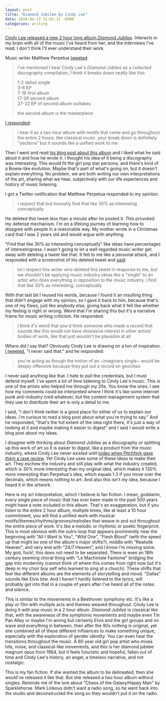 ```yaml
---
layout: post
title: "Diamond Jubilee by Cindy Lee"
date: 2024-04-12 12:01:11 -0500
categories: writing
---
```


[Cindy Lee released a new 2 hour long album *Diamond Jubilee*](https://www.youtube.com/watch?v=_LJi5na897Y). Interacts in my brain with all of the music I've heard from her, and the interviews I've read. I don't think I'll ever understand their work.

Music writer Matthew Perpetua [tweeted](https://twitter.com/perpetua/status/1778768336618148190):

> I've mentioned I hear Cindy Lee's *Diamond Jubilee* as a collected discography compilation, I think it breaks down neatly like this: 
> 
> 1-2 debut single  
> 3-6 EP  
> 7-16 first album  
> 17-26 second album  
> 27-32 EP of second album outtakes  
> 
> the second album is the masterpiece

[I responded](https://twitter.com/greenie_bean/status/1778786401472938474):

> i hear it as a two hour album with motifs that come and go throughout the entire 2 hours, like classical music. your break down is definitely "sections" but it sounds like a unified work to me

Then I went and read [his blog post about this album](http://www.fluxblog.org/2024/04/someone-to-believe-in/) and I liked what he said about it and how he wrote it. I thought his idea of it being a discography was interesting. This would fit the girl pop star persona, and there's kind of a Bowie-like evolution. Maybe that's part of what's going on, but it doesn't explain everything. No problem, we are both writing our own interpretations of the art, sharing what we hear, subjectively with our life experiences and history of music listening.

I got a Twitter notification that Matthew Perpetua responded to my opinion:

> I respect that but honestly find that like 30% as interesting conceptually

He deleted this tweet less than a minute after he posted it. This provoked my defense mechanism. I'm on a lifelong journey of learning how to disagree with people in a reasonable way. My mother wrote in a Christmas card that I was 2 years old and would argue with anything.

"Find that like 30% as interesting conceptually" like ideas have percentages of interestingness. I wasn't going to let a well regarded music writer get away with deleting a tweet like that. It felt to me like a personal attack, and I responded with a screenshot of his deleted tweet and [said](https://twitter.com/greenie_bean/status/1778800248002888049):

> lol i respect this writer who deleted this tweet in response to me, but we shouldn't be applying music industry ideas like a "single" to an artist who does everything in opposition to the music industry. i find that like 30% as interesting, conceptually

With that last bit I reused his words, because I found it an insulting thing that didn't engage with my opinion, so I gave it back to him, because that's one of my flaws, just like anybody else, giving back what it felt like whether my feeling is right or wrong. Weird that I'm sharing this but it's a narrative frame for music writing criticism. He responded:

> I think it's weird that you'd think someone who made a record that sounds like this would not have obsessive interest in other artists' bodies of work, like that just wouldn't be plausible at all

Where did I say that? Obviously Cindy Lee is drawing on a ton of inspiration. [I tweeted](https://twitter.com/greenie_bean/status/1778802378788974939), "I never said that." and he responded:

> you're acting as though the notion of an ~imaginary single~ would be deeply offensive because they put out a record on geocities

I never said anything like that. I hate to pull the credentials, but I must defend myself. I've spent a lot of time listening to Cindy Lee's music. This is one of the artists who helped me through my 20s. You know the ones. I see how my comments could be interpreted where I think it's like some internet punk anti-industry cred whatever, but the content management system that they use to distribute their art is only a detail to me. 

I said, "i don't think twitter is a good place for either of us to explain our ideas. i'm curious to read a blog post about what you're trying to say." And he responded, "that's the full extent of the idea right there, it's just a way of looking at it and maybe making it easier to digest" and I said I would write a blog post about my ideas.

I disagree with thinking about *Diamond Jubilee* as a discography or splitting up this work of art so it is easier to digest, like a product from the music industry, where Cindy Lee never existed until [today when Pitchfork gave them a rave review](https://pitchfork.com/reviews/albums/cindy-lee-diamond-jubilee/). Yet Cindy Lee uses some of these ideas to make their art. They eschew the industry and still play with what the industry created, which is 30% more interesting than my original idea, which makes it 130% more interesting than Perpetua's idea, which equals 1.3 if you move over the decimals, which means nothing to art. And also this isn't my idea, because I heard it in the artwork.

Here is my art interpretation, which I believe is fan fiction. I mean, goddamn, every single piece of music that has ever been made in the past 500 years might have a note included in this album. That's an exaggeration, but if you listen to the entire 2 hour album, multiple times, like at least a 10 hour commitment, you will find a unified work with musical motifs/themes/rhythms/grooves/melodies that weave in and out throughout the entire piece of work.  It's like a melodic or rhythmic or poetic fingerprint. This is most obvious with the outro loop that appears prominently near the beginning with "All I Want Is You",  "Wild One",  "Flesh Blood" (with the speed up that might be one of the album's major shifts?), middle with "Realistik Heaven", and very end with "24/7 Heaven", and I know I'm missing some. My god, fuck!, this does not need to be separated. There is even an 18th century seeming choral thing with "Le Machiniste Fantome" bridging the gap into modernity (cannot think of where this comes from right now but it's deep in my choir boy self who learned to sing at a church).  These shifts that feel like different albums are the elements of storytelling and mood. "Dallas" sounds like Elvis btw. And I haven't hardly listened to the lyrics, will probably get into that in a couple of years after I've heard all of the notes and silence.

This is similar to the movements in a Beethoven symphony etc. It's like a play or film with multiple acts and themes weaved throughout. Cindy Lee is doing it with pop music in a 2 hour album. *Diamond Jubilee* is classical like that, with the awareness of the symphonic movements and maybe even Tin Pan Alley or maybe I'm wrong but certainly Elvis and the girl groups and no wave and everything in between, then after the 90s nothing is original, yet she combined all of these different influences to make something unique, especially with the exploration of gender identity.  You can even hear the transitions throughout the music. A 60 year old girl pop artist who mixes hits, noise, and classical-like movements, and this is her diamond jubilee magnum opus from 1964, but it feels futuristic and hopeful, fallen out of time and Cindy Lee's history, an angel, a timeless narrative, and not nostalgic.

This is my fan fiction. If she wanted the album to be delineated, then she would've released it like that. But she released a two hour album without singles. Reminds me of the lore about "Chaos of the Galaxy/Happy Man" by Sparklehorse. Mark Linkous didn't want a radio song, so he went back into the studio and deconstructed the song so they wouldn't put it on the radio.

